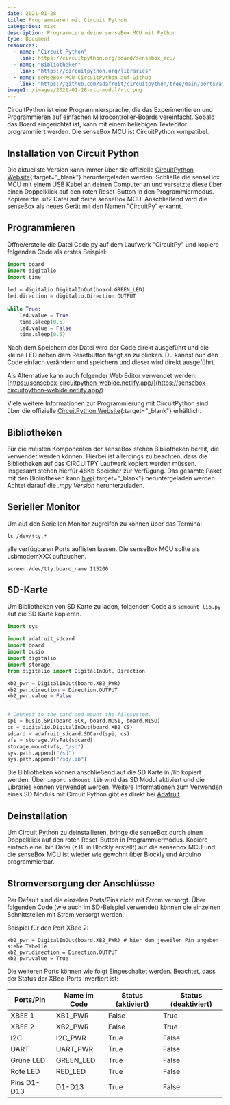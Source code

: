 ```yaml
---
date: 2021-01-28
title: Programmieren mit Circuit Python
categories: misc
description: Programmiere deine senseBox MCU mit Python
type: Document
resources:
  - name: "Circuit Python"
    link: https://circuitpython.org/board/sensebox_mcu/
  - name: "Bibliotheken"
    link: "https://circuitpython.org/libraries"
  - name: senseBox MCU CircuitPython auf Github
    link: "https://github.com/adafruit/circuitpython/tree/main/ports/atmel-samd/boards/sensebox_mcu"
image1: /images/2021-01-28-rtc-modul/rtc.png
---
```


CircuitPython ist eine Programmiersprache, die das Experimentieren und Programmieren auf einfachen Mikrocontroller-Boards vereinfacht. Sobald das Board eingerichtet ist, kann mit einem beliebigen Texteditor programmiert werden. Die senseBox MCU ist CircuitPython kompatibel.

## Installation von Circuit Python

Die aktuellste Version kann immer über die offizielle [CircuitPython Website](https://circuitpython.org/board/sensebox_mcu/){:target="_blank"} heruntergeladen werden. 
Schließe die senseBox MCU mit einem USB Kabel an deinen Computer an und versetzte diese über einen Doppelklick auf den roten Reset-Button in den Programmiermodus. Kopiere die .uf2 Datei auf deine senseBox MCU. Anschließend wird die senseBox als neues Gerät mit den Namen "CircuitPy" erkannt.

## Programmieren

Öffne/erstelle die Datei Code.py auf dem Laufwerk "CircuitPy" und kopiere folgenden Code als erstes Beispiel:

```python
import board
import digitalio
import time
 
led = digitalio.DigitalInOut(board.GREEN_LED)
led.direction = digitalio.Direction.OUTPUT
 
while True:
    led.value = True
    time.sleep(0.5)
    led.value = False
    time.sleep(0.5)
```    

Nach dem Speichern der Datei wird der Code direkt ausgeführt und die kleine LED neben dem Resetbutton fängt an zu blinken. Du kannst nun den Code einfach verändern und speichern und dieser wird direkt ausgeführt.

Als Alternative kann auch folgender Web Editor verwendet werden:
[https://sensebox-circuitpython-webide.netlify.app/](https://sensebox-circuitpython-webide.netlify.app/)


Viele weitere Informationen zur Programmierung mit CircuitPython sind über die offizielle [CircuitPython Website](https://circuitpython.org/awesome){:target="_blank"} erhältlich.

## Bibliotheken
Für die meisten Komponenten der senseBox stehen Bibliotheken bereit, die verwendet werden können. Hierbei ist allerdings zu beachten, dass die Bibliotheken auf das CIRCUITPY Laufwerk kopiert werden müssen. Insgesamt stehen hierfür 48Kb Speicher zur Verfügung. Das gesamte Paket mit den Bibliotheken kann [hier](https://circuitpython.org/libraries){:target="_blank"} heruntergeladen werden. Achtet darauf die *.mpy Version* herunterzuladen. 

## Serieller Monitor
Um auf den Seriellen Monitor zugreifen zu können über das Terminal 
```
ls /dev/tty.*
```
alle verfügbaren Ports auflisten lassen. Die senseBox MCU sollte als usbmodemXXX auftauchen.
```
screen /dev/tty.board_name 115200
```

## SD-Karte
Um Bibliotheken von SD Karte zu laden, folgenden Code als `sdmount_lib.py` auf die SD Karte kopieren.

```python
import sys
 
import adafruit_sdcard
import board
import busio
import digitalio
import storage
from digitalio import DigitalInOut, Direction 

xb2_pwr = DigitalInOut(board.XB2_PWR)
xb2_pwr.direction = Direction.OUTPUT
xb2_pwr.value = False


# Connect to the card and mount the filesystem.
spi = busio.SPI(board.SCK, board.MOSI, board.MISO)
cs = digitalio.DigitalInOut(board.XB2_CS)
sdcard = adafruit_sdcard.SDCard(spi, cs)
vfs = storage.VfsFat(sdcard)
storage.mount(vfs, "/sd")
sys.path.append("/sd")
sys.path.append("/sd/lib")
```

Die Bibliotheken können anschließend auf die SD Karte in /lib kopiert werden. 
Über `import sdmount_lib` wird das SD Modul aktiviert und die Libraries können verwendet werden. Weitere Informationen zum Verwenden eines SD Moduls mit Circuit Python gibt es direkt bei [Adafruit](https://learn.adafruit.com/adafruit-micro-sd-breakout-board-card-tutorial/circuitpython)


## Deinstallation
Um Circuit Python zu deinstallieren, bringe die senseBox durch einen Doppelklick auf den roten Reset-Button in Programmiermodus. Kopiere einfach eine .bin Datei (z.B. in Blockly erstellt) auf die sensebox MCU und die senseBox MCU ist wieder wie gewohnt über Blockly und Arduino programmierbar.

## Stromversorgung der Anschlüsse
Per Default sind die einzelen Ports/Pins nicht mit Strom versorgt. Über folgenden Code (wie auch im SD-Beispiel verwendet) können die einzelnen Schnittstellen mit Strom versorgt werden. 

Beispiel für den Port XBee 2:

```
xb2_pwr = DigitalInOut(board.XB2_PWR) # hier den jeweilen Pin angeben siehe Tabelle
xb2_pwr.direction = Direction.OUTPUT
xb2_pwr.value = True
```
Die weiteren Ports können wie folgt Eingeschaltet werden. Beachtet, dass der Status der XBee-Ports invertiert ist:

| Ports/Pin | Name im Code | Status (aktiviert) | Status (deaktiviert) |
| --- | ---- | ---- | ---- | 
| XBEE 1 | XB1_PWR |  False | True |
| XBEE 2 | XB2_PWR |  False | True | 
| I2C |  I2C_PWR |  True | False |
| UART | UART_PWR |  True | False |
| Grüne LED | GREEN_LED | True | False |
| Rote LED | RED_LED | True | False |
| Pins D1-D13 | D1-D13 | True | False |

